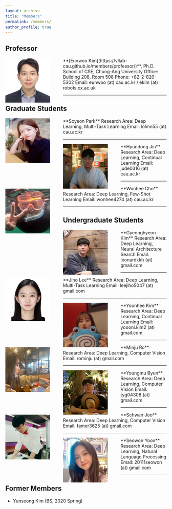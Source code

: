 ```yaml
---
layout: archive
title: "Members"
permalink: /members/
author_profile: true
---
```

## Professor
<img src='/images/Eunwoo Kim.jpg' width="140" align="left" style="margin-right:40px">
**[Eunwoo Kim](https://vllab-cau.github.io/members/professor/)**, Ph.D.    
School of CSE, Chung-Ang University     
Office: Building 208, Room 508   
Phone: +82-2-820-5302     
Email: eunwoo (at) cau.ac.kr / ekim (at) robots.ox.ac.uk   

-----
## Graduate Students
<img src='/images/Soyeon Park.jpg' width="140" align="left" style="margin-right:40px">      
**Soyeon Park**      
Research Area: Deep Learning, Multi-Task Learning       
Email: lolmn55 (at) cau.ac.kr    

-----
<img src='/images/Hyundong Jin.jpg' width="140" align="left" style="margin-right:40px">      
**Hyundong Jin**    
Research Area: Deep Learning, Continual Learning       
Email: jude0316 (at) cau.ac.kr    

-----
<img src='/images/Wonhee Cho1.PNG' width="140" align="left" style="margin-right:40px">      
**Wonhee Cho**      
Research Area: Deep Learning, Few-Shot Learning        
Email: wonhee4274 (at) cau.ac.kr     

------
## Undergraduate Students  
<img src='/images/Gyeonghyeon Kim.png' width="140" align="left" style="margin-right:40px">      
**Gyeonghyeon Kim**      
Research Area: Deep Learning, Neural Architecture Search       
Email: leonardkkh (at) gmail.com     

-----
<img src='/images/Jiho Lee.PNG' width="140" align="left" style="margin-right:40px">      
**Jiho Lee**        
Research Area: Deep Learning, Multi-Task Learning            
Email: leejiho5047 (at) gmail.com      

-----
<img src='/images/Yoonhee Kim.jpg' width="140" align="left" style="margin-right:40px">       
**Yoonhee Kim**       
Research Area: Deep Learning, Continual Learning           
Email: yoooni.kim2 (at) gmail.com      

-----
<img src='/images/Minju Ro.png' width="140" align="left" style="margin-right:40px">       
**Minju Ro**       
Research Area: Deep Learning, Computer Vision           
Email: rominju (at) gmail.com   


-----
<img src='/images/Youngmu Byun2.jpg' width="140" align="left" style="margin-right:40px">       
**Youngmu Byun**       
Research Area: Deep Learning, Computer Vision           
Email: tyg04308 (at) gmail.com   


-----
<img src='/images/Sehwan Joo.jpg' width="140" align="left" style="margin-right:40px">       
**Sehwan Joo**       
Research Area: Deep Learning, Computer Vision           
Email: famer3625 (at) gmail.com   


-----
<img src='/images/Seowon Yoon.jpg' width="140" align="left" style="margin-right:40px">       
**Seowon Yoon**       
Research Area: Deep Learning, Natural Language Processing           
Email: 20111seowon (at) gmail.com   

------  
## Former Members   
- Yunseong Kim (BS, 2020 Spring)
